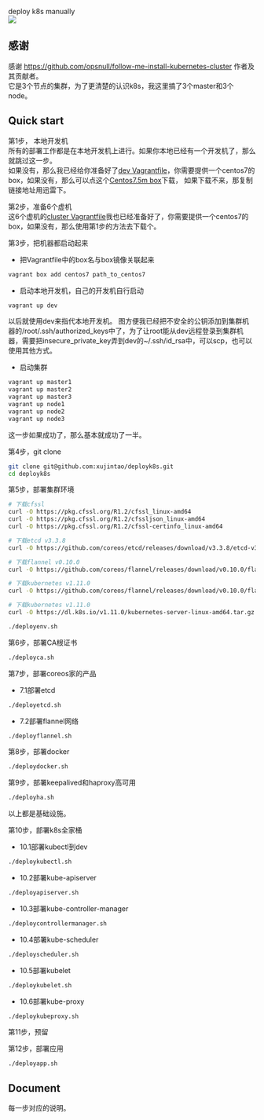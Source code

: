 deploy k8s manually  
![](https://github.com/xujintao/deployk8s/blob/master/deployk8s.jpg)

## 感谢
感谢 https://github.com/opsnull/follow-me-install-kubernetes-cluster 作者及其贡献者。  
它是3个节点的集群，为了更清楚的认识k8s，我这里搞了3个master和3个node。

## Quick start
第1步， 本地开发机  
所有的部署工作都是在本地开发机上进行。如果你本地已经有一个开发机了，那么就跳过这一步。  
如果没有，那么我已经给你准备好了[dev Vagrantfile](https://github.com/xujintao/deployk8s/blob/master/Vagrantfile)，你需要提供一个centos7的box，如果没有，那么可以点这个[Centos7.5m box](https://vagrantcloud.com/centos/boxes/7/versions/1804.02/providers/virtualbox.box)下载，  如果下载不来，那复制链接地址用迅雷下。

第2步，准备6个虚机  
这6个虚机的[cluster Vagrantfile](https://github.com/xujintao/deployk8s/blob/master/vagrant-cluster/Vagrantfile)我也已经准备好了，你需要提供一个centos7的box，如果没有，那么使用第1步的方法去下载个。

第3步，把机器都启动起来  
* 把Vagrantfile中的box名与box镜像关联起来
```sh
vagrant box add centos7 path_to_centos7
```
* 启动本地开发机，自己的开发机自行启动  
```sh
vagrant up dev
```
以后就使用dev来指代本地开发机。
图方便我已经把不安全的公钥添加到集群机器的/root/.ssh/authorized_keys中了，为了让root能从dev远程登录到集群机器，需要把insecure_private_key弄到dev的~/.ssh/id_rsa中，可以scp，也可以使用其他方式。

* 启动集群  
```sh
vagrant up master1
vagrant up master2
vagrant up master3
vagrant up node1
vagrant up node2
vagrant up node3
```
这一步如果成功了，那么基本就成功了一半。

第4步，git clone  
```sh
git clone git@github.com:xujintao/deployk8s.git
cd deployk8s
```

第5步，部署集群环境  
```sh
# 下载cfssl
curl -O https://pkg.cfssl.org/R1.2/cfssl_linux-amd64
curl -O https://pkg.cfssl.org/R1.2/cfssljson_linux-amd64
curl -O https://pkg.cfssl.org/R1.2/cfssl-certinfo_linux-amd64

# 下载etcd v3.3.8
curl -O https://github.com/coreos/etcd/releases/download/v3.3.8/etcd-v3.3.8-linux-amd64.tar.gz

# 下载flannel v0.10.0
curl -O https://github.com/coreos/flannel/releases/download/v0.10.0/flannel-v0.10.0-linux-amd64.tar.gz

# 下载kubernetes v1.11.0
curl -O https://github.com/coreos/flannel/releases/download/v0.10.0/flannel-v0.10.0-linux-amd64.tar.gz

# 下载kubernetes v1.11.0
curl -O https://dl.k8s.io/v1.11.0/kubernetes-server-linux-amd64.tar.gz

./deployenv.sh
```

第6步，部署CA根证书  
```sh
./deployca.sh
```

第7步，部署coreos家的产品
* 7.1部署etcd  
```sh
./deployetcd.sh
```

* 7.2部署flannel网络  
```sh
./deployflannel.sh
```

第8步，部署docker  
```sh
./deploydocker.sh
```

第9步，部署keepalived和haproxy高可用  
```sh
./deployha.sh
```

以上都是基础设施。

第10步，部署k8s全家桶  
* 10.1部署kubectl到dev  
```sh
./deploykubectl.sh
```

* 10.2部署kube-apiserver  
```sh
./deployapiserver.sh
```

* 10.3部署kube-controller-manager  
```sh
./deploycontrollermanager.sh
```

* 10.4部署kube-scheduler  
```sh
./deployscheduler.sh
```

* 10.5部署kubelet  
```sh
./deploykubelet.sh
```

* 10.6部署kube-proxy  
```sh
./deploykubeproxy.sh
```

第11步，预留  

第12步，部署应用  
```sh
./deployapp.sh
```

## Document
每一步对应的说明。


